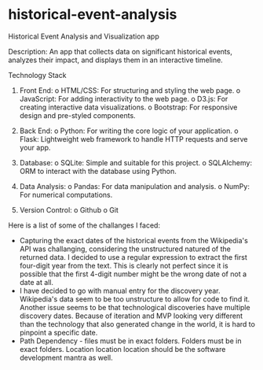 # historical-event-analysis
Historical Event Analysis and Visualization app

Description: An app that collects data on significant historical events, analyzes their impact, and displays them in an interactive timeline.

Technology Stack
1.	Front End:
o	HTML/CSS: For structuring and styling the web page.
o	JavaScript: For adding interactivity to the web page.
o	D3.js: For creating interactive data visualizations.
o	Bootstrap: For responsive design and pre-styled components.

2.	Back End:
o	Python: For writing the core logic of your application.
o	Flask: Lightweight web framework to handle HTTP requests and serve your app.

3.	Database:
o	SQLite: Simple and suitable for this project.
o	SQLAlchemy: ORM to interact with the database using Python.

4.	Data Analysis:
o	Pandas: For data manipulation and analysis.
o	NumPy: For numerical computations.

5. Version Control:
o	Github
o	Git


Here is a list of some of the challanges I faced:
- Capturing the exact dates of the historical events from the Wikipedia's API was challanging, considering the unstructured natured of the returned data. I decided to use a regular expression to extract the first four-digit year from the text. This is clearly not perfect since it is possible that the first 4-digit number might be the wrong date of not a date at all.
- I have decided to go with manual entry for the discovery year. Wikipedia's data seem to be too unstructure to allow for code to find it. Another issue seems to be that technological discoveries have multiple discovery dates. Because of iteration and MVP looking very different than the technology that also generated change in the world, it is hard to pinpoint a specific date.
- Path Dependency - files must be in exact folders. Folders must be in exact folders. Location location location should be the software development mantra as well.
